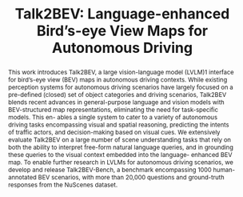 ---
layout: project-page-new
title: "Talk2BEV: Language-enhanced Bird’s-eye View Maps for Autonomous Driving"
authors:
  - name: Vikrant Dewangan∗
    sup: 1
  - name: Tushar Choudhary∗
    sup: 1
  - name: Shivam Chandhok∗
    sup: 2
  - name: Shubham Priyadarshan
    sup: 1
  - name: Anushka Jain
    sup: 1
  - name: Arun K. Singh
    sup: 3
  - name: Siddharth Srivastava
    sup: 4
  - name: Krishna Murthy Jatavallabhula†
    sup: 5
  - name: K. Madhava Krishna†
    sup: 1
affiliations:
  - name: Robotics Research Center, IIIT Hyderabad, India
    link: https://robotics.iiit.ac.in
    sup: 1
  - name: University of British Columbia
    link: https://www.ubc.ca/
    sup: 2
  - name: University of Tartu
    link: https://ut.ee/en/home
    sup: 3
  - name: TensorTour Inc
    link: https://www.typeface.ai/
    sup: 4
  - name: MIT Computer Science & Artificial Intelligence Laboratory
    link: https://www.csail.mit.edu/
    sup: 5
permalink: /publications/2024/Vikrant_Talk2BEV/
abstract: "This work introduces Talk2BEV, a large vision-language model (LVLM)1 interface for bird’s-eye view (BEV) maps in autonomous driving contexts. While existing perception systems for autonomous driving scenarios have largely focused on a pre-defined (closed) set of object categories and driving scenarios, Talk2BEV blends recent advances in general-purpose language and vision models with BEV-structured map representations, eliminating the need for task-specific models. This en-
ables a single system to cater to a variety of autonomous driving tasks encompassing visual and spatial reasoning, predicting the intents of traffic actors, and decision-making based on visual cues. We extensively evaluate Talk2BEV on a large number of scene understanding tasks that rely on both the ability to interpret free-form natural language queries, and in grounding these queries to the visual context embedded into the language- enhanced BEV map. To enable further research in LVLMs
for autonomous driving scenarios, we develop and release Talk2BEV-Bench, a benchmark encompassing 1000 human-annotated BEV scenarios, with more than 20,000 questions and ground-truth responses from the NuScenes dataset."
project_page: https://llmbev.github.io/talk2bev/
paper: https://arxiv.org/pdf/2310.02251
code: https://github.com/llmbev/talk2bev
#supplement: https://clipgraphs.github.io/static/pdfs/Supplementary.pdf
#video: https://www.youtube.com/watch?v=TMht-8SGJ0I
iframe: https://www.youtube.com/embed/TMht-8SGJ0I
#demo: https://anyloc.github.io/#interactive_demo

---